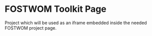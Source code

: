 # FOSTWOM Toolkit Page
Project which will be used as an iframe embedded inside the needed FOSTWOM project page.